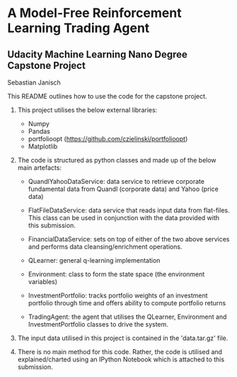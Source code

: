 # A Model-Free Reinforcement Learning Trading Agent
## Udacity Machine Learning Nano Degree Capstone Project

Sebastian Janisch

This README outlines how to use the code for the capstone project.

1. This project utilises the below external libraries:

	- Numpy
	- Pandas 
	- portfolioopt (https://github.com/czielinski/portfolioopt)
	- Matplotlib
	
2. The code is structured as python classes and made up of the below main artefacts:

	- QuandlYahooDataService: data service to retrieve corporate fundamental data from 
	  Quandl (corporate data) and Yahoo (price data)

	- FlatFileDataService: data service that reads input data from flat-files.
	  This class can be used in conjunction with the data provided with this submission.

	- FinancialDataService: sets on top of either of the two above services and performs 
	  data cleansing/enrichment operations.
	  
	- QLearner: general q-learning implementation
	
	- Environment: class to form the state space (the environment variables)
	
	- InvestmentPortfolio: tracks portfolio weights of an investment portfolio through 
	  time and offers ability to compute portfolio returns
	  
	- TradingAgent: the agent that utilises the QLearner, Environment and InvestmentPortfolio 
	  classes to drive the system.
	  
3. The input data utilised in this project is contained in the 'data.tar.gz' file.
	  
4. There is no main method for this code. Rather, the code is utilised and explained/charted 
   using an IPython Notebook which is attached to this submission.